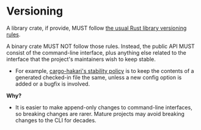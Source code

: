 # Versioning

A library crate, if provide, MUST follow [the usual Rust library versioning rules](https://doc.rust-lang.org/cargo/reference/semver.html).

A binary crate MUST NOT follow those rules. Instead, the public API MUST consist of the command-line interface, plus anything else related to the interface that the project's maintainers wish to keep stable.
* For example, [cargo-hakari's stability policy](https://docs.rs/cargo-hakari/latest/cargo_hakari/#stability-guarantees) is to keep the contents of a generated checked-in file the same, unless a new config option is added or a bugfix is involved.

**Why?**
* It is easier to make append-only changes to command-line interfaces, so breaking changes are rarer. Mature projects may avoid breaking changes to the CLI for decades.
